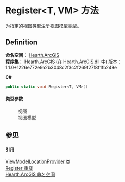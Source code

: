 # Register&lt;T, VM&gt; 方法


为指定的视图类型注册视图模型类型。



## Definition
**命名空间：** <a href="N_Hearth_ArcGIS">Hearth.ArcGIS</a>  
**程序集：** Hearth.ArcGIS (在 Hearth.ArcGIS.dll 中) 版本：1.1.0+1226e772e9a2b3048c2f3c2f269f27f8f1fb249e

**C#**
``` C#
public static void Register<T, VM>()

```



#### 类型参数
<dl><dt /><dd>视图</dd><dt /><dd>视图模型</dd></dl>

## 参见


#### 引用
<a href="T_Hearth_ArcGIS_ViewModelLocationProvider">ViewModelLocationProvider 类</a>  
<a href="Overload_Hearth_ArcGIS_ViewModelLocationProvider_Register">Register 重载</a>  
<a href="N_Hearth_ArcGIS">Hearth.ArcGIS 命名空间</a>  
